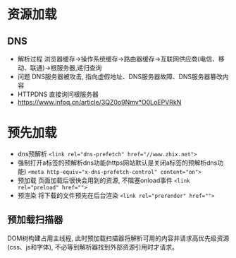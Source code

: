 # 资源加载

## DNS
* 解析过程
浏览器缓存->操作系统缓存->路由器缓存->互联网供应商(电信、移动、联通)->根服务器,递归查询
* 问题
DNS服务器被攻击, 指向虚假地址、DNS服务器故障、DNS服务器篡改内容
* HTTPDNS
直接询问根服务器
* https://www.infoq.cn/article/3QZ0o9Nmv*O0LoEPVRkN

# 预先加载
* dns预解析 `<link rel="dns-prefetch" href="//www.zhix.net">`
* 强制打开a标签的预解析dns功能(https网站默认是关闭a标签的预解析dns功能) `<meta http-equiv="x-dns-prefetch-control" content="on">`
* 预加载 页面加载后很快会用到的资源, 不阻塞onload事件 `<link rel="preload" href="">`
* 预渲染 将下载的文件预先在后台渲染 `<link rel="prerender" href="">`

## 预加载扫描器
DOM树构建占用主线程, 此时预加载扫描器将解析可用的内容并请求高优先级资源(css、js和字体), 不必等到解析器找到外部资源引用时才请求。